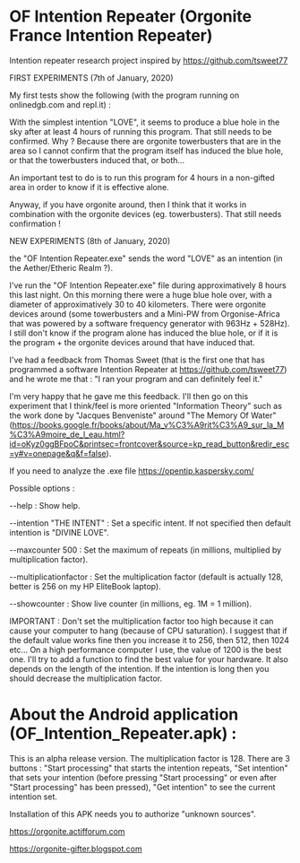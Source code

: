 # OF Intention Repeater (Orgonite France Intention Repeater)
Intention repeater research project inspired by https://github.com/tsweet77

FIRST EXPERIMENTS (7th of January, 2020)

My first tests show the following (with the program running on onlinedgb.com and repl.it) :

With the simplest intention "LOVE", it seems to produce a blue hole in the sky after at least 4 hours of running this program. That still needs to be confirmed. Why ? Because there are orgonite towerbusters that are in the area so I cannot confirm that the program itself has induced the blue hole, or that the towerbusters induced that, or both...

An important test to do is to run this program for 4 hours in a non-gifted area in order to know if it is effective alone.

Anyway, if you have orgonite around, then I think that it works in combination with the orgonite devices (eg. towerbusters). That still needs confirmation !

NEW EXPERIMENTS (8th of January, 2020)

the "OF Intention Repeater.exe" sends the word "LOVE" as an intention (in the Aether/Etheric Realm ?).

I've run the "OF Intention Repeater.exe" file during approximatively 8 hours this last night. On this morning there were a huge blue hole over, with a diameter of approximatively 30 to 40 kilometers. There were orgonite devices around (some towerbusters and a Mini-PW from Orgonise-Africa that was powered by a software frequency generator with 963Hz + 528Hz). I still don't know if the program alone has induced the blue hole, or if it is the program + the orgonite devices around that have induced that.

I've had a feedback from Thomas Sweet (that is the first one that has programmed a software Intention Repeater at https://github.com/tsweet77) and he wrote me that : "I ran your program and can definitely feel it."

I'm very happy that he gave me this feedback. I'll then go on this experiment that I think/feel is more oriented "Information Theory" such as the work done by "Jacques Benveniste" around "The Memory Of Water" (https://books.google.fr/books/about/Ma_v%C3%A9rit%C3%A9_sur_la_M%C3%A9moire_de_l_eau.html?id=oKyz0ggBFpoC&printsec=frontcover&source=kp_read_button&redir_esc=y#v=onepage&q&f=false).

If you need to analyze the .exe file https://opentip.kaspersky.com/

Possible options :

--help : Show help.

--intention "THE INTENT" : Set a specific intent. If not specified then default intention is "DIVINE LOVE".

--maxcounter 500 : Set the maximum of repeats (in millions, multiplied by multiplication factor).

--multiplicationfactor : Set the multiplication factor (default is actually 128, better is 256 on my HP EliteBook laptop).

--showcounter : Show live counter (in millions, eg. 1M = 1 million).


IMPORTANT : Don't set the multiplication factor too high because it can cause your computer to hang (because of CPU saturation). I suggest that if the default value works fine then you increase it to 256, then 512, then 1024 etc... On a high performance computer I use, the value of 1200 is the best one. I'll try to add a function to find the best value for your hardware. It also depends on the length of the intention. If the intention is long then you should decrease the multiplication factor.


# About the Android application (OF_Intention_Repeater.apk) :

This is an alpha release version. The multiplication factor is 128. There are 3 buttons : "Start processing" that starts the intention repeats, "Set intention" that sets your intention (before pressing "Start processing" or even after "Start processing" has been pressed), "Get intention" to see the current intention set. 

Installation of this APK needs you to authorize "unknown sources".


https://orgonite.actifforum.com

https://orgonite-gifter.blogspot.com
